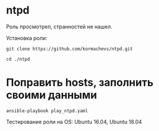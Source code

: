 # ntpd
Роль просмотрел, странностей не нашел.

Установка роли:

    git clone https://github.com/kormachevs/ntpd.git

    cd ./ntpd

# Поправить hosts, заполнить своими данными

    ansible-playbook play_ntpd.yaml

Тестирование роли на OS: Ubuntu 16.04, Ubuntu 18.04
